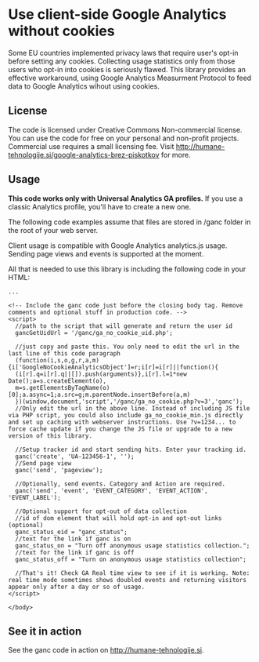 Use client-side Google Analytics without cookies
============================

Some EU countries implemented privacy laws that require user's opt-in before setting any cookies. Collecting usage statistics only from those users who opt-in into cookies is seriously flawed. This library provides an effective workaround, using Google Analytics Measurment Protocol to feed data to Google Analytics wihout using cookies.

License
---------------

The code is licensed under Creative Commons Non-commercial license. You can use the code for free on your personal and non-profit projects. Commercial use requires a small licensing fee. Visit http://humane-tehnologije.si/google-analytics-brez-piskotkov for more.

Usage
--------------

__This code works only with Universal Analytics GA profiles.__ If you use a classic Analytics profile, you'll have to create a new one.

The following code examples assume that files are stored in /ganc folder in the root of your web server.

Client usage is compatible with Google Analytics analytics.js usage. Sending page views and events is supported at the moment.

All that is needed to use this library is including the following code in your HTML:

```<body>
...

<!-- Include the ganc code just before the closing body tag. Remove comments and optional stuff in production code. -->
<script>
  //path to the script that will generate and return the user id
  gancGetUidUrl = '/ganc/ga_no_cookie_uid.php';
  
  //just copy and paste this. You only need to edit the url in the last line of this code paragraph
  (function(i,s,o,g,r,a,m){i['GoogleNoCookieAnalyticsObject']=r;i[r]=i[r]||function(){
  (i[r].q=i[r].q||[]).push(arguments)},i[r].l=1*new Date();a=s.createElement(o),
  m=s.getElementsByTagName(o)[0];a.async=1;a.src=g;m.parentNode.insertBefore(a,m)
  })(window,document,'script','/ganc/ga_no_cookie.php?v=3','ganc');
  //Only edit the url in the above line. Instead of including JS file via PHP script, you could also include ga_no_cookie_min.js directly and set up caching with webserver instructions. Use ?v=1234... to force cache update if you change the JS file or upgrade to a new version of this library.

  //Setup tracker id and start sending hits. Enter your tracking id.
  ganc('create', 'UA-123456-1', '');
  //Send page view
  ganc('send', 'pageview');
  
  //Optionally, send events. Category and Action are required.
  ganc('send', 'event', 'EVENT_CATEGORY', 'EVENT_ACTION', 'EVENT_LABEL');
  
  //Optional support for opt-out of data collection
  //id of dom element that will hold opt-in and opt-out links (optional)
  ganc_status_eid = "ganc_status";
  //text for the link if ganc is on
  ganc_status_on = "Turn off anonymous usage statistics collection.";
  //text for the link if ganc is off
  ganc_status_off = "Turn on anonymous usage statistics collection";

  //That's it! Check GA Real time view to see if it is working. Note: real time mode sometimes shows doubled events and returning visitors appear only after a day or so of usage.
</script>

</body>
```

See it in action
------------------

See the ganc code in action on http://humane-tehnologije.si.

